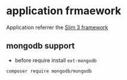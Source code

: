 # application frmaework

Application referrer the [Slim 3 framework](https://slimframework.com)


## mongodb support 

- before require install `ext-mongodb`

```text
composer require mongodb/mongodb
```
